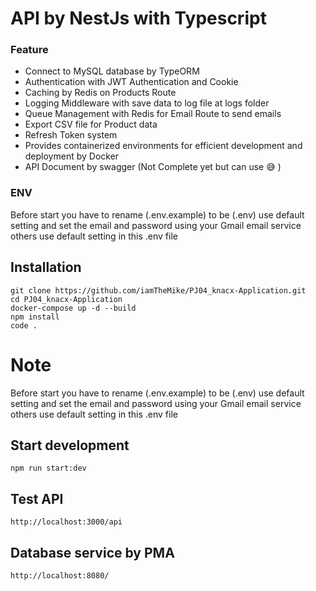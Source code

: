 # API by NestJs with Typescript 


### Feature
  * Connect to MySQL database by TypeORM 
  * Authentication with JWT Authentication and Cookie
  * Caching by Redis on Products Route
  * Logging Middleware with save data to log file at logs folder
  * Queue Management with Redis for Email Route to send emails
  * Export CSV file for Product data
  * Refresh Token system
  * Provides containerized environments for efficient development and deployment by Docker
  * API Document by swagger (Not Complete yet but can use 😅 )
    

### ENV
 Before start you have to rename (.env.example) to be (.env) use default setting and set the email and password using your Gmail email service others use default setting in this .env file
  

## Installation
```
git clone https://github.com/iamTheMike/PJ04_knacx-Application.git
cd PJ04_knacx-Application
docker-compose up -d --build 
npm install
code .
```

# **Note**
 Before start you have to rename (.env.example) to be (.env) use default setting and set the email and password using your Gmail email service others use default setting in this .env file

## Start development
```
npm run start:dev
```

## Test API
```
http://localhost:3000/api
```
## Database service by PMA
```
http://localhost:8080/
```






        
  
  

